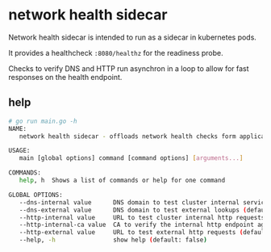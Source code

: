 # network health sidecar

Network health sidecar is intended to run as a sidecar in kubernetes pods.

It provides a healthcheck `:8080/healthz` for the readiness probe.

Checks to verify DNS and HTTP run asynchron in a loop to allow for fast responses on the health endpoint.

## help

``` bash
# go run main.go -h
NAME:
   network health sidecar - offloads network health checks form application

USAGE:
   main [global options] command [command options] [arguments...]

COMMANDS:
   help, h  Shows a list of commands or help for one command

GLOBAL OPTIONS:
   --dns-internal value      DNS domain to test cluster internal service lookups (default: "kubernetes.default.svc")
   --dns-external value      DNS domain to test external lookups (default: "cloudflare.com")
   --http-internal value     URL to test cluster internal http requests (default: "https://kubernetes.default.svc/healthz")
   --http-internal-ca value  CA to verify the internal http endpoint against (default: "/run/secrets/kubernetes.io/serviceaccount/ca.crt")
   --http-external value     URL to test external http requests (default: "https://cloudflare.com")
   --help, -h                show help (default: false)
```
